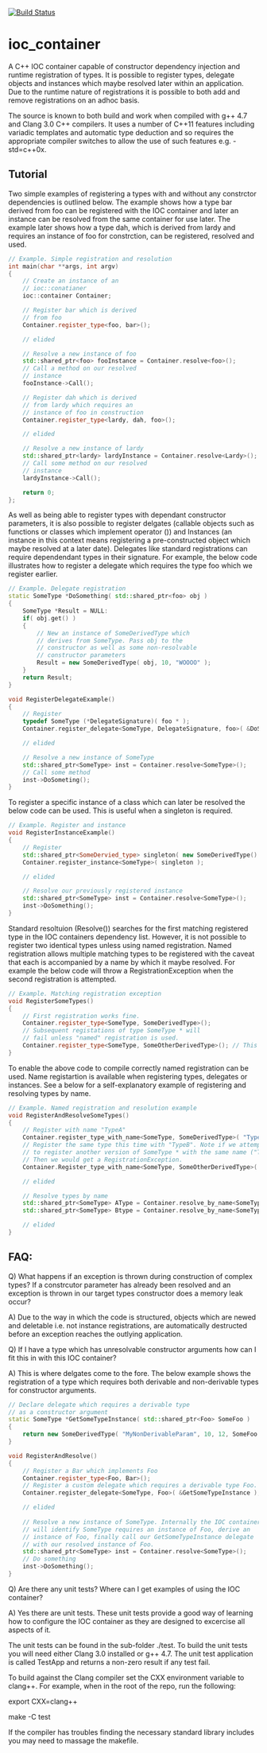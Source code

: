 [![Build Status](https://travis-ci.org/nickrmc83/ioc_container.png)](https://travis-ci.org/nickrmc83/ioc_container)

ioc_container
=============

A C++ IOC container capable of constructor dependency injection and runtime registration of types. It is possible to register types, delegate objects and instances which maybe resolved later within an application. Due to the runtime nature of registrations it is possible to both add and remove registrations on an adhoc basis.

The source is known to both build and work when compiled with g++ 4.7 and Clang 3.0 C++ compilers. It uses a number of C++11 features including variadic templates and automatic type deduction and so requires the appropriate compiler switches to allow the use of such features e.g. -std=c++0x.

Tutorial
---------

Two simple examples of registering a types with and without any constrctor dependencies is outlined below. The example shows how a type bar derived from foo can be registered with the IOC container and later an instance can be resolved from the same container for use later. The example later shows how a type dah, which is derived from lardy and requires an instance of foo for constrction, can be registered, resolved and used.

```cpp
// Example. Simple registration and resolution
int main(char **args, int argv)
{
	// Create an instance of an
	// ioc::conatianer
	ioc::container Container;

	// Register bar which is derived
	// from foo
	Container.register_type<foo, bar>();

	// elided

	// Resolve a new instance of foo
	std::shared_ptr<foo> fooInstance = Container.resolve<foo>();
	// Call a method on our resolved
	// instance
	fooInstance->Call();

	// Register dah which is derived
	// from lardy which requires an
	// instance of foo in construction
	Container.register_type<lardy, dah, foo>();

	// elided

	// Resolve a new instance of lardy
	std::shared_ptr<lardy> lardyInstance = Container.resolve<Lardy>();
	// Call some method on our resolved
	// instance
	lardyInstance->Call();

	return 0;
};
```

As well as being able to register types with dependant constructor parameters, it is also possible to register delgates (callable objects such as functions or classes which implement operator ()) and Instances (an instance in this context means registering a pre-constructed object which maybe resolved at a later date). Delegates like standard registrations can require dependendant types in their signature. For example, the below code illustrates how to register a delegate which requires the type foo which we register earlier.

```cpp
// Example. Delegate registration
static SomeType *DoSomething( std::shared_ptr<foo> obj )
{
	SomeType *Result = NULL:
	if( obj.get() )
	{
		// New an instance of SomeDerivedType which
		// derives from SomeType. Pass obj to the
		// constructor as well as some non-resolvable
		// constructor parameters
		Result = new SomeDerivedType( obj, 10, "WOOOO" );
	}
	return Result;
}

void RegisterDelegateExample()
{
	// Register
	typedef SomeType (*DelegateSignature)( foo * );
	Container.register_delegate<SomeType, DelegateSignature, foo>( &DoSomething );

	// elided

	// Resolve a new instance of SomeType
	std::shared_ptr<SomeType> inst = Container.resolve<SomeType>();
	// Call some method
	inst->DoSometing();
}
```

To register a specific instance of a class which can later be resolved the below code can be used. This is useful when a singleton is required.

```cpp
// Example. Register and instance
void RegisterInstanceExample()
{
	// Register
	std::shared_ptr<SomeDervied_type> singleton( new SomeDerivedType() );
	Container.register_instance<SomeType>( singleton );

	// elided

	// Resolve our previously registered instance
	std::shared_ptr<SomeType> inst = Container.resolve<SomeType>();
	inst->DoSomething();
}
```

Standard resoltuion (Resolve<Type>()) searches for the first matching registered type in the IOC containers dependency list. However, it is not possible to register two identical types unless using named registration. Named registration allows multiple matching types to be registered with the caveat that each is accompanied by a name by which it maybe resolved. For example the below code will throw a RegistrationException when the second registration is attempted.

```cpp
// Example. Matching registration exception
void RegisterSomeTypes()
{
	// First registration works fine.
	Container.register_type<SomeType, SomeDerivedType>();
	// Subsequent registations of type SomeType * will
	// fail unless "named" registration is used.
	Container.register_type<SomeType, SomeOtherDerivedType>(); // This throws an exception!! 
}
```

To enable the above code to compile correctly named registration can be used. Name registartion is available when registering types, delegates or instances. See a below for a self-explanatory example of registering and resolving types by name.

```cpp
// Example. Named registration and resolution example
void RegisterAndResolveSomeTypes()
{
	// Register with name "TypeA"
	Container.register_type_with_name<SomeType, SomeDerivedType>( "TypeA" );
	// Register the same type this time with "TypeB". Note if we attempted
	// to register another version of SomeType * with the same name ("TypeA")
	// Then we would get a RegistrationException.
	Container.Register_type_with_name<SomeType, SomeOtherDerivedType>( "TypeB" );

	// elided

	// Resolve types by name
	std::shared_ptr<SomeType> AType = Container.resolve_by_name<SomeType>( "TypeA" );
	std::shared_ptr<SomeType> Btype = Container.resolve_by_name<SomeType>( "TypeB" );

	// elided 
}
```

FAQ:
----

Q) What happens if an exception is thrown during construction of complex types? If a constrcutor parameter has already been resolved and an exception is thrown in our target types constructor does a memory leak occur?

A) Due to the way in which the code is structured, objects which are newed and deletable i.e. not instance registrations, are automatically destructed before an exception reaches the outlying application.

Q) If I have a type which has unresolvable constructor arguments how can I fit this in with this IOC container?

A) This is where delgates come to the fore. The below example shows the registration of a type which requires both derivable and non-derivable types for constructor arguments.

```cpp
// Declare delegate which requires a derivable type
// as a constructor argument
static SomeType *GetSomeTypeInstance( std::shared_ptr<Foo> SomeFoo )
{
	return new SomeDerivedType( "MyNonDerivableParam", 10, 12, SomeFoo );
}

void RegisterAndResolve()
{
	// Register a Bar which implements Foo
	Container.register_type<Foo, Bar>();
	// Register a custom delegate which requires a derivable type Foo.
	Container.register_delegate<SomeType, Foo>( &GetSomeTypeInstance );

	// elided
	
	// Resolve a new instance of SomeType. Internally the IOC container
	// will identify SomeType requires an instance of Foo, derive an
	// instance of Foo, finally call our GetSomeTypeInstance delegate
	// with our resolved instance of Foo.
	std::shared_ptr<SomeType> inst = Container.resolve<SomeType>();
	// Do something
	inst->DoSomething();
}
```

Q) Are there any unit tests? Where can I get examples of using the IOC container?

A) Yes there are unit tests. These unit tests provide a good way of learning how to configure the IOC container as they are designed to excercise all aspects of it.

The unit tests can be found in the sub-folder ./test. To build the unit tests you will need either Clang 3.0 installed or g++ 4.7. The unit test application is called TestApp and returns a non-zero result if any test fail. 

To build against the Clang compiler set the CXX environment variable to clang++. For example, when in the root of the repo, run the following:

export CXX=clang++

make -C test

If the compiler has troubles finding the necessary standard library includes you may need to massage the makefile.
